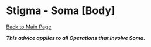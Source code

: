 
# Stigma - Soma [Body]

[Back to Main Page](../index.md)

***This advice applies to all Operations that involve Soma.*** <br>